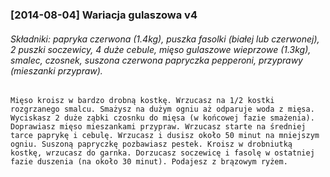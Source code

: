 ### [2014-08-04] Wariacja gulaszowa v4
###### Składniki: papryka czerwona (1.4kg), puszka fasolki (białej lub czerwonej), 2 puszki soczewicy, 4 duże cebule, mięso gulaszowe wieprzowe (1.3kg), smalec, czosnek, suszona czerwona papryczka pepperoni, przyprawy (mieszanki przypraw).

```
Mięso kroisz w bardzo drobną kostkę. Wrzucasz na 1/2 kostki rozgrzanego smalcu. Smażysz na dużym ogniu aż odparuje woda z mięsa. Wyciskasz 2 duże ząbki czosnku do mięsa (w końcowej fazie smażenia). Doprawiasz mięso mieszankami przypraw. Wrzucasz starte na średniej tarce paprykę i cebulę. Wrzucasz i dusisz około 50 minut na mniejszym ogniu. Suszoną papryczkę pozbawiasz pestek. Kroisz w drobniutką kostkę, wrzucasz do garnka. Dorzucasz soczewicę i fasolę w ostatniej fazie duszenia (na około 30 minut). Podajesz z brązowym ryżem.
```
